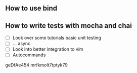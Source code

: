 ## How to use bind


## How to write tests with mocha and chai
- [ ] Look over some tutorials basic unit testing
- [ ] ... async
- [ ] Look into better integration to vim
- [ ]   Autocommands

geDfAe454
mrfkmolt7tptyk79
